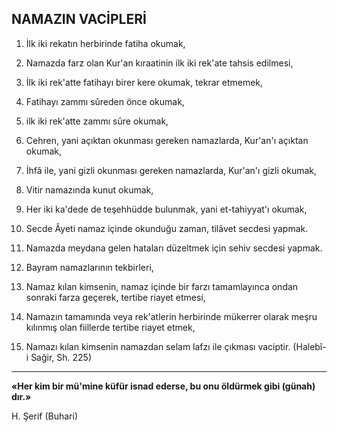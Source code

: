 ## NAMAZIN VACİPLERİ

1. İlk iki rekatın herbirinde fatiha okumak,

2. Namazda farz olan Kur'an kıraatinin ilk iki rek'ate tahsis edilmesi,

3. İlk iki rek'atte fatihayı birer kere oku­mak, tekrar etmemek,

4. Fatihayı zammı sûreden önce okumak,

5. ilk iki rek'atte zammı sûre okumak,

6. Cehren, yani açıktan okunması gereken namazlarda, Kur'an'ı açıktan okumak,

7. İhfâ ile, yani gizli okunması gereken na­mazlarda, Kur'an'ı gizli okumak,

8. Vitir namazında kunut okumak,

9. Her iki ka'dede de teşehhüdde bulunmak, yani et-tahiyyat'ı okumak,

10. Secde Âyeti namaz içinde okunduğu za­man, tilâvet secdesi yapmak.

11. Namazda meydana gelen hataları dü­zeltmek için sehiv secdesi yapmak.

12. Bayram namazlarının tekbirleri,

13. Namaz kılan kimsenin, namaz içinde bir farzı tamamlayınca ondan sonraki farza ge­çerek, tertibe riayet etmesi,

14. Namazın tamamında veya rek'atlerin herbirinde mükerrer olarak meşru kılınmış olan fiillerde tertibe riayet etmek,

15. Namazı kılan kimsenin namazdan se­lam lafzı ile çıkması vaciptir. (Halebî-i Sağir, Sh. 225)

***

**«Her kim bir mü'mine küfür isnad ederse, bu onu öldürmek gibi (günah) dır.»**

H. Şerif (Buhari)
